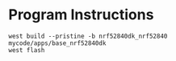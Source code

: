 # Program Instructions 
```
west build --pristine -b nrf52840dk_nrf52840 mycode/apps/base_nrf52840dk
west flash
```